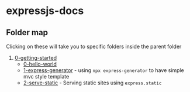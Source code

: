 # expressjs-docs

## Folder map
Clicking on these will take you to specific folders inside the parent folder 

1. [0-getting-started](./0-getting-started/)
    - [0-hello-world](./0-getting-started/0-hello-world/)
    - [1-express-generator](./0-getting-started/1-express-generator) - using `npx express-generator` to have simple mvc style template
    - [2-serve-static](./0-getting-started/2-serve-static/) - Serving static sites using `express.static`